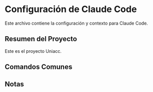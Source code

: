# Configuración de Claude Code

Este archivo contiene la configuración y contexto para Claude Code.

## Resumen del Proyecto
Este es el proyecto Uniacc.

## Comandos Comunes
<!-- Agrega aquí tus comandos más utilizados, por ejemplo:
- Build: npm run build
- Test: npm test
- Lint: npm run lint
-->

## Notas
<!-- Agrega aquí notas específicas del proyecto o contexto -->